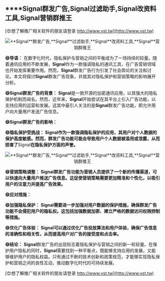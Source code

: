 ## ****Signal**群发广告,**Signal**过滤助手,**Signal**改资料工具,**Signal**营销群推王**

[😍想了解推广相关软件的朋友请登录 http://www.vst.tw](http://www.vst.tw)

 <center><img src="https://vst.tw/MP4/tuiguang/png/5.png" alt="**Signal**群发广告,**Signal**过滤助手,**Signal**改资料工具,**Signal**营销群推王"></center>

**😄导语：**
在数字化时代，隐私保护与营销之间的平衡成为了一场持续的较量。随着通讯应用的不断发展，**Signal**作为一款强调隐私的通讯工具，在广告营销领域也开始发挥重要作用。然而，**Signal**群发广告行为引发了社会舆论的关注和讨论。本文将探讨**Signal**群发广告现象，并就其对隐私保护和营销策略的影响展开分析。

**😄**Signal**群发广告的背景：**
**Signal**是一款开源的加密通讯应用，以其强大的隐私保护机制而闻名。然而，近年来，**Signal**开始尝试在其平台上引入广告功能，以支持应用的运营和发展。这其中最引人关注的是**Signal**群发广告功能，即允许用户向大量用户发送广告信息。

**😄**Signal**群发广告的影响：**

**😄隐私保护受挑战： **Signal**作为一款强调隐私保护的应用，其用户对个人数据的保护高度敏感。然而，群发广告功能可能会导致用户个人数据被滥用或泄露，从而损害了**Signal**在隐私保护方面的声誉。**

 <center><img src="https://vst.tw/MP4/tuiguang/png/7.png" alt="**Signal**群发广告,**Signal**过滤助手,**Signal**改资料工具,**Signal**营销群推王"></center>

**😄营销策略调整： **Signal**群发广告功能为营销人员提供了一个新的传播渠道，可以快速向大量用户推送广告信息。这促使营销策略需要更加精准和个性化，以吸引用户的注意力并提高广告效果。**

**😄应对措施：**

**😄加强隐私保护： **Signal**需要进一步加强对用户数据的保护措施，确保群发广告功能不会侵犯用户的隐私权。这包括加强数据加密、建立严格的数据访问权限控制等措施。**

**😄优化广告体验： **Signal**可以通过优化广告投放算法和用户体验，确保广告信息的准确性和相关性，从而提高用户对广告的接受度和点击率。**

**😄结论：**
**Signal**群发广告的出现标志着隐私保护与营销之间的新一轮较量。在保护用户隐私的同时，**Signal**需要找到一种平衡点，既能够支持应用的发展，又能够维护用户的隐私权益。只有通过不断的技术创新和政策规范，才能够实现隐私保护和营销之间的良性互动，推动数字化时代的可持续发展。

[😍想了解推广相关软件的朋友请登录 http://www.vst.tw](http://www.vst.tw)



